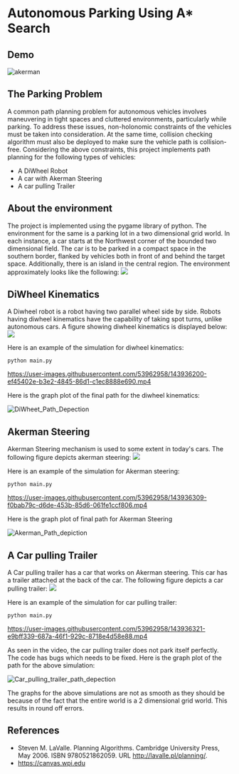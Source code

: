 # Autonomous Parking Using A* Search

## Demo

![akerman](https://github.com/gprajwalpoojari/Motion_Planning_for_Autonomous_Parking/assets/53962958/3605d74f-5ce1-4b79-90fb-0fdbd435d122)


## The Parking Problem
A common path planning problem for autonomous vehicles involves maneuvering in tight spaces and cluttered environments, particularly while parking. To address these issues, non-holonomic constraints of the vehicles must be taken into consideration. At the same time, collision checking algorithm must also be deployed to make sure the vehicle path is collision-free. Considering the above constraints, this project implements path planning for the following types of vehicles:
* A DiWheel Robot
* A car with Akerman Steering
* A car pulling Trailer

## About the environment
The project is implemented using the pygame library of python. The environment for the same is a parking lot in a two dimensional grid world. In each instance, a car starts at the Northwest corner of the bounded two dimensional field. The car is to be parked in a compact space in the southern border, flanked by vehicles both in front of and behind the target space. Additionally, there is an island in the central region. The environment approximately looks like the following:
![](Readme_files/Environment.png)

## DiWheel Kinematics
  A Diwheel robot is a robot having two parallel wheel side by side. Robots having diwheel kinematics have the capability of taking spot turns, unlike autonomous cars. A figure showing diwheel kinematics is displayed below:
![](Readme_files/Diwheel.png)

Here is an example of the simulation for diwheel kinematics:
```
python main.py
```

https://user-images.githubusercontent.com/53962958/143936200-ef45402e-b3e2-4845-86d1-c1ec8888e690.mp4

Here is the graph plot of the final path for the diwheel kinematics:

![DiWheet_Path_Depection](https://user-images.githubusercontent.com/53962958/143936224-64f1acbc-0d66-4b89-b88f-d4c5f5865168.png)


## Akerman Steering

Akerman Steering mechanism is used to some extent in today's cars. The following figure depicts akerman steering:
![](Readme_files/Akerman.png)

Here is an example of the simulation for Akerman steering:
```
python main.py
```

https://user-images.githubusercontent.com/53962958/143936309-f0bab79c-d6de-453b-85d6-061fe1ccf806.mp4

Here is the graph plot of final path for Akerman Steering

![Akerman_Path_depiction](https://user-images.githubusercontent.com/53962958/143936254-3d83e480-5936-4562-b792-ca077501dfee.png)

## A Car pulling Trailer

A Car pulling trailer has a car that works on Akerman steering. This car has a trailer attached at the back of the car. The following figure depicts a car pulling trailer:
![](Readme_files/Trailer.png)


Here is an example of the simulation for car pulling trailer:
```
python main.py
```
https://user-images.githubusercontent.com/53962958/143936321-e9bff339-687a-46f1-929c-8718e4d58e88.mp4

As seen in the video, the car pulling trailer does not park itself perfectly. The code has bugs which needs to be fixed. 
Here is the graph plot of the path for the above simulation:

![Car_pulling_trailer_path_depection](https://user-images.githubusercontent.com/53962958/143936290-ce84a9c4-378b-4db5-a5bb-5a0abd35141e.png)


The graphs for the above simulations are not as smooth as they should be because of the fact that the entire world is a 2 dimensional grid world. This results in round off errors.

## References
* Steven M. LaValle. Planning Algorithms. Cambridge University Press, May 2006. ISBN 9780521862059. URL http://lavalle.pl/planning/.
* https://canvas.wpi.edu

